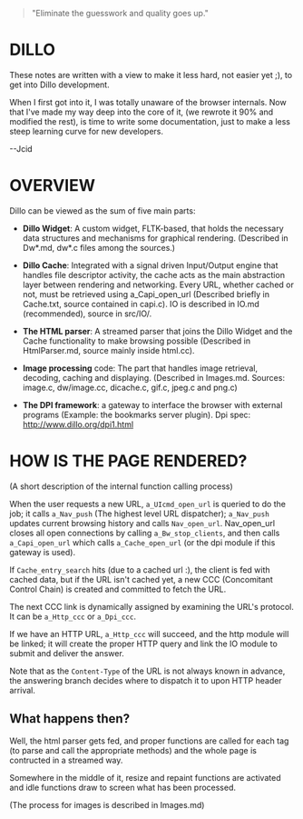 > "Eliminate the guesswork and quality goes up."

# DILLO

   These  notes are written with a view to make it less hard, not
easier yet ;), to get into Dillo development.

   When I first got into it, I was totally unaware of the browser
internals.  Now  that  I've made my way deep into the core of it,
(we  rewrote it 90% and modified the rest), is time to write some
documentation,  just  to make a less steep learning curve for new
developers.

   --Jcid

# OVERVIEW

   Dillo can be viewed as the sum of five main parts:

   * **Dillo Widget**: A custom widget, FLTK-based, that holds the
necessary data structures and mechanisms for graphical rendering.
(Described in Dw*.md, dw*.c files among the sources.)

   *  **Dillo Cache**: Integrated with a signal driven Input/Output
engine  that  handles file descriptor activity, the cache acts as
the  main  abstraction  layer  between  rendering and networking.
   Every  URL,  whether  cached  or  not, must be retrieved using
a_Capi_open_url   (Described   briefly   in   Cache.txt,  source
contained in capi.c).
   IO is described in IO.md (recommended), source in src/IO/.

   *  **The  HTML  parser**: A streamed parser that joins the Dillo
Widget  and  the  Cache  functionality  to make browsing possible
(Described in HtmlParser.md, source mainly inside html.cc).

   * **Image  processing** code:  The  part  that  handles  image
retrieval,  decoding,  caching  and  displaying.  (Described  in
Images.md.   Sources:  image.c,  dw/image.cc,  dicache.c,  gif.c,
jpeg.c and png.c)

   * **The DPI framework**: a gateway to interface the browser with
external programs (Example: the bookmarks server plugin).
Dpi spec: http://www.dillo.org/dpi1.html

# HOW IS THE PAGE RENDERED?

(A short description of the internal function calling process)

   When  the  user requests a new URL, `a_UIcmd_open_url`
is  queried to do the job; it calls `a_Nav_push` (The highest level
URL  dispatcher); `a_Nav_push` updates current browsing history and
calls  `Nav_open_url`.  Nav_open_url closes all open connections by
calling  `a_Bw_stop_clients`,  and then calls
`a_Capi_open_url` which calls `a_Cache_open_url` (or the dpi module if
this gateway is used).

   If  `Cache_entry_search`  hits  (due to a cached url :), the client is
fed  with cached data, but if the URL isn't cached yet, a new CCC
(Concomitant  Control Chain) is created and committed to fetch the
URL.

   The  next  CCC  link  is dynamically assigned by examining the
URL's protocol. It can be `a_Http_ccc` or `a_Dpi_ccc`.

   If  we  have an HTTP URL, `a_Http_ccc` will succeed, and the http
module  will  be linked; it will create the proper HTTP query and
link the IO module to submit and deliver the answer.

   Note  that  as the `Content-Type` of the URL is not always known
in  advance, the answering branch decides where to dispatch it to
upon HTTP header arrival.


## What happens then?

   Well,  the  html  parser  gets  fed,  and proper functions are
called  for  each tag (to parse and call the appropriate methods)
and the whole page is contructed in a streamed way.

   Somewhere  in  the  middle of it, resize and repaint functions
are  activated  and  idle  functions draw to screen what has been
processed.

   (The process for images is described in Images.md)




